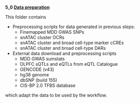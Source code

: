 **5_0 [Data preparation](./scripts/5_0_data_preparation/README.md)**

This folder contains

- Preprocessing scripts for data generated in previous steps:
  - Finemapped MDD GWAS SNPs
  - snATAC cluster OCRs
  - snATAC cluster and broad cell-type marker cCREs
  - snATAC cluster and broad cell-type DARs
- External data download and preprocessing scripts
  - MDD GWAS sumstats
  - DLPFC sQTLs and eQTLs from eQTL Catalogue
  - GENCODE (v43)
  - hg38 genome
  - dbSNP (build 155)
  - CIS-BP 2.0 TFBS database

which adapt the data to be used by the workflow.
